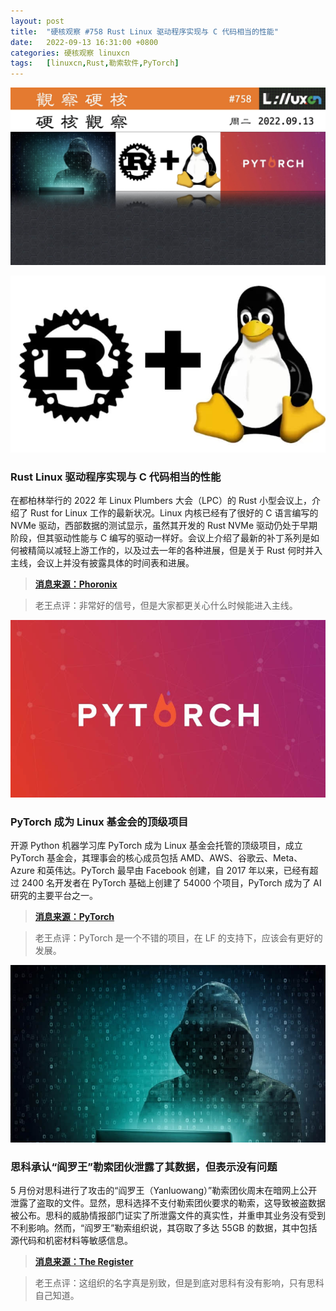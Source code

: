 ```yaml
---
layout: post
title:	"硬核观察 #758 Rust Linux 驱动程序实现与 C 代码相当的性能"
date:	2022-09-13 16:31:00 +0800 
categories:	硬核观察 linuxcn 
tags:	[linuxcn,Rust,勒索软件,PyTorch]
---
```



![](/Asserts/Images/album/202209/13/163016zj080cghjvcu1j55.jpg)


![](/Asserts/Images/album/202209/13/163018avyn8cv87v2cvvcv.jpg)


### Rust Linux 驱动程序实现与 C 代码相当的性能


在都柏林举行的 2022 年 Linux Plumbers 大会（LPC）的 Rust 小型会议上，介绍了 Rust for Linux 工作的最新状况。Linux 内核已经有了很好的 C 语言编写的 NVMe 驱动，西部数据的测试显示，虽然其开发的 Rust NVMe 驱动仍处于早期阶段，但其驱动性能与 C 编写的驱动一样好。会议上介绍了最新的补丁系列是如何被精简以减轻上游工作的，以及过去一年的各种进展，但是关于 Rust 何时并入主线，会议上并没有披露具体的时间表和进展。



> 
> **[消息来源：Phoronix](https://www.phoronix.com/news/LPC-2022-Rust-Linux)**
> 
> 
> 



> 
> 老王点评：非常好的信号，但是大家都更关心什么时候能进入主线。
> 
> 
> 


![](/Asserts/Images/album/202209/13/163030j4ewp5n5p8bhb8um.jpg)


### PyTorch 成为 Linux 基金会的顶级项目


开源 Python 机器学习库 PyTorch 成为 Linux 基金会托管的顶级项目，成立 PyTorch 基金会，其理事会的核心成员包括 AMD、AWS、谷歌云、Meta、Azure 和英伟达。PyTorch 最早由 Facebook 创建，自 2017 年以来，已经有超过 2400 名开发者在 PyTorch 基础上创建了 54000 个项目，PyTorch 成为了 AI 研究的主要平台之一。



> 
> **[消息来源：PyTorch](https://pytorch.org/blog/PyTorchfoundation/)**
> 
> 
> 



> 
> 老王点评：PyTorch 是一个不错的项目，在 LF 的支持下，应该会有更好的发展。
> 
> 
> 


![](/Asserts/Images/album/202209/13/163045vkkngntdz0fztkwn.jpg)


### 思科承认“阎罗王”勒索团伙泄露了其数据，但表示没有问题


5 月份对思科进行了攻击的“阎罗王（Yanluowang）”勒索团伙周末在暗网上公开泄露了盗取的文件。显然，思科选择不支付勒索团伙要求的勒索，这导致被盗数据被公布。思科的威胁情报部门证实了所泄露文件的真实性，并重申其业务没有受到不利影响。然而，“阎罗王”勒索组织说，其窃取了多达 55GB 的数据，其中包括源代码和机密材料等敏感信息。



> 
> **[消息来源：The Register](https://www.theregister.com/2022/09/13/cisco_ransomware_data_leaked/)**
> 
> 
> 



> 
> 老王点评：这组织的名字真是别致，但是到底对思科有没有影响，只有思科自己知道。
> 
> 
>
